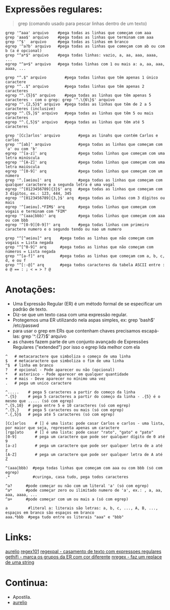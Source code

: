 # Expressões regulares:

>grep (comando usado para pescar linhas dentro de um texto)

~~~shell
grep '^aaa' arquivo    #pega todas as linhas que começam com aaa
grep 'aaa$' arquivo    #pega todas as linhas que terminam com aaa
grep '^$'  arquivo     #pega todas as linhas em branco
egrep '^a?b' arquivo   #pega todas as linhas que começam com ab ou com b (a é opcional)
grep "^a*$" arquivo    #pega todas linhas: vazio, a, aa, aaa, aaaa, ...
egrep "^a+$" arquivo   #pega todas linhas com 1 ou mais a: a, aa, aaa, aaaa, ...

grep "^.$" arquivo        #pega todas linhas que têm apenas 1 único caractere
grep "^..$" arquivo       #pega todas linhas que têm apenas 2 caracteres
egrep "^.{5}$" arquivo    #pega todas as linhas que têm apenas 5 caracteres - com o grep: grep '^.\{6\}$' arquivo  
egrep "^.{2,5}$" arquivo  #pega todas as linhas que têm de 2 a 5 caracteres (inclusive)
egrep "^.{5,}$" arquivo   #pega todas as linhas que têm 5 ou mais caracteres
egrep "^.{,5}$" arquivo   #pega todas as linhas que têm até 5 caracteres

grep '[Cc]arlos' arquivo        #pega as linahs que contém Carlos e carlos
grep '^[ab]' arquivo            #pega todas as linhas que começam com 'a' ou com 'b'
egrep '^[a-z]' arq              #pega todas linhas que começam com uma letra minúscula
egrep '^[A-Z]' arq              #pega todas linhas que começam com uma letra maiúscula
egrep '^[0-9]' arq              #pega todas linhas que começam com um número
grep '^.[aeiou]' arq            #pega todas as linhas que começam com qualquer caractere e a segunda letra é uma vogal
egrep '^[0123456789]{3}$' arq   #pega todas as linhas que começam com 3 dígitos, ex.: 123, 444, 345 
egrep '^[0123456789]{3,}$' arq  #pega todas as linhas com 3 dígitos ou mais
egrep '^[aeiou].*FIM$' arq      #pega todas linhas que começam com vogais e terminam com "FIM"
egrep '^(aaa|bbb)' arq          #pega todas linhas que começam com aaa ou com bbb     
egrep '^[0-9][0-9]?' arq        #pega todas linhas com primeiro caractere numero e o segundo tendo ou nao um numero

grep "^[^aeiou]" arq    #pega todas as linhas que não começam com vogais = Lista negada
grep "^[^0-9]" arq      #pega todas as linhas que não começam com números = Lista negada
grep "^[a-f]" arq       #pega todas as linhas que começam com a, b, c, d, e ou f
grep "^[:-@]" arq       #pega todos caracteres da tabela ASCII entre : e @ == : ; < = > ? @
~~~

# Anotações:

- Uma Expressão Regular (ER) é um método formal de se especificar um padrão de texto.
- Diz-se que um texto casa com uma expressão regular.
- Protegemos uma ER utilizando nela aspas simples, ex: grep 'bash$' /etc/passwd
- para usar o grep em ERs que contenham chaves precisamos escapá-las: grep '^.\{27\}$' arquivo
- as chaves fazem parte de um conjunto avançado de Expressões Regulares ("extended") por isso o egrep lida melhor com ela

~~~shell
^   # metacaractere que simboliza o começo de uma linha
$   # metacaractere que simboliza o fim de uma linha
^$  # linha em branco
?   # opcional - Pode aparecer ou não (opcional)
*   # asterisco - Pode aparecer em qualquer quantidade
+   # mais - Deve aparecer no mínimo uma vez
.   # pega um unico caractere

^.....    # pega 5 caracteres a partir do começo da linha
^.{5}     # pega 5 caracteres a partir do começo da linha - .{5} é o mesmo que ..... (só com egrep)
^.{5,10}  # pega entre 5 e 10 caracteres (só com egrep)
^.{5,}    # pega 5 caracteres ou mais (só com egrep)
^.{,5}$   # pega até 5 caracteres (só com egrep)

[Cc]arlos    # [] é uma lista: pode casar Carlos e carlos - uma lista, por maior que seja, representa apenas um caractere
[rgp]ato     # [] é uma lista: pode casar "rato", "gato" e "pato"
[0-9]        # pega um caractere que pode ser qualquer dígito de 0 até 9
[a-z]        # pega um caractere que pode ser qualquer letra de a até z    
[A-Z]        # pega um caractere que pode ser qualquer letra de A até Z

^(aaa|bbb)  #pega todas linhas que começam com aaa ou com bbb (só com egrep)
.*          #curinga, casa tudo, pega todos caracteres

^a?      #pode começar ou não com um literal 'a' (só com egrep)
^a*      #pode começar zero ou ilimitado numero de 'a', ex.: , a, aa, aaa, aaaa, ...
^a+      #pode começar com um ou mais a (só com egrep)

a         #literal a: literais são letras: a, b, c, ..., A, B, ..., espaços em branco são espaços em branco
aaa.*bbb  #pega tudo entre os literais "aaa" e "bbb"
~~~

  
# Links:

[aurelio](http://aurelio.net/regex/)
[regex101](https://regex101.com/)
[regexpal - casamento de texto com expressoes regulares](https://www.regexpal.com/)
[gethifi - marca os grupos da ER com cor diferente](http://www.gethifi.com/tools/regex)
[nregex - faz um replace de uma string](http://www.nregex.com/)


# Continua:

- Apostila.
- [aurelio](https://aurelio.net/regex/guia/)